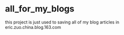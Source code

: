 # all_for_my_blogs
this project is just used to saving all of my blog articles in eric.zuo.china.blog.163.com 
